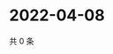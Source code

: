 # 2022-04-08

共 0 条

<!-- BEGIN WEIBO -->
<!-- 最后更新时间 Fri Apr 08 2022 16:18:25 GMT+0800 (China Standard Time) -->

<!-- END WEIBO -->
